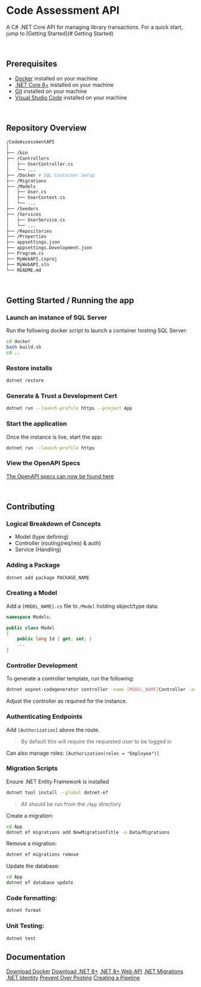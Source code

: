 # Code Assessment API

 A C# .NET Core API for managing library transactions. For a quick start, jump to [Getting Started](# Getting Started)

&nbsp;

## Prerequisites

- [Docker](https://docs.docker.com/engine/install/) installed on your machine
- [.NET Core 8+](https://dotnet.microsoft.com/download) installed on your machine
- [Git](https://git-scm.com/download/) installed on your machine
- [Visual Studio Code](https://code.visualstudio.com/) installed on your machine

&nbsp;

## Repository Overview

```bash
/CodeAssessmentAPI
│
├── /bin
├── /Controllers
│   ├── UserController.cs
│   └── ...
├── /Docker # SQL Container Setup
├── /Migrations
├── /Models
│   ├── User.cs
│   ├── UserContext.cs
│   └── ...
├── /Seeders
├── /Services
│   ├── UserService.cs
│   └── ...
├── /Repositories
├── /Properties
├── appsettings.json
├── appsettings.Development.json
├── Program.cs
├── MyWebAPI.csproj
├── MyWebAPI.sln
└── README.md
```

&nbsp;

## Getting Started / Running the app

### Launch an instance of SQL Server

Run the following docker script to launch a container hosting SQL Server:

```bash
cd docker
bash build.sh
cd ..
```

### Restore installs

```bash
dotnet restore
```

### Generate & Trust a Development Cert

```bash
dotnet run --launch-profile https --project App
```

### Start the application

Once the instance is live, start the app:

```bash
dotnet run --launch-profile https
```

### View the OpenAPI Specs

[The OpenAPI specs can now be found here](https://localhost:7120/swagger)

&nbsp;

## Contributing

### Logical Breakdown of Concepts

- Model (type defining)
- Controller (routing(req/res) & auth)
- Service (Handling)

### Adding a Package

```bash
dotnet add package PACKAGE_NAME
```

### Creating a Model

Add a `[MODEL_NAME].cs`  file to `/Model` holding object/type data:

```cs
namespace Models;

public class Model
{
    public long Id { get; set; }
    ...
}
```

### Controller Development

To generate a controller template, run the following:

```bash
dotnet aspnet-codegenerator controller -name [MODEL_NAME]Controller -async -api -m [MODEL_NAME] -dc [MODEL_NAME]Context -outDir Controllers
```

Adjust the controller as required for the instance.

### Authenticating Endpoints

Add `[Authorization]` above the route.

> By default this will require the requested user to be logged in

Can also manage roles: `[Authorization(roles = "Employee")]`

### Migration Scripts

Ensure .NET Entity Framework is installed
```bash
dotnet tool install --global dotnet-ef
```

> All should be run from the `/App` directory

Create a migration:
```bash
cd App
dotnet ef migrations add NewMigrationTitle -o Data/Migrations
```

Remove a migration:

```bash
dotnet ef migrations remove
```

Update the database:
```bash
cd App
dotnet ef database update
```

### Code formatting:

```bash
dotnet format
```

### Unit Testing:

```bash
dotnet test
```

## Documentation

[Download Docker](https://www.docker.com/products/docker-desktop/)
[Download .NET 8+](https://dotnet.microsoft.com/en-us/download/dotnet/8.0)
[.NET 8+ Web API](https://learn.microsoft.com/en-us/aspnet/core/tutorials/first-web-api?view=aspnetcore-8.0&tabs=visual-studio-code)
[.NET Migrations](https://learn.microsoft.com/en-us/ef/core/managing-schemas/migrations/?tabs=dotnet-core-cli)
[.NET Identity](https://learn.microsoft.com/en-us/aspnet/core/security/authentication/identity-api-authorization?view=aspnetcore-8.0)
[Prevent Over Posting](https://learn.microsoft.com/en-us/aspnet/core/security/authentication/identity-api-authorization?view=aspnetcore-8.0)
[Creating a Pipeline](https://learn.microsoft.com/en-us/azure/devops/pipelines/create-first-pipeline?view=azure-devops&tabs=net%2Cbrowser)